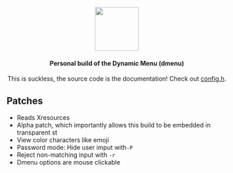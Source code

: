 <div align=center>

<img src="https://suckless.org/logo.svg" 
     data-canonical-src="https://suckless.org/logo.svg" 
     width="100" 
     height="100" />

#### Personal build of the Dynamic Menu (dmenu)
This is suckless, the source code is the documentation! Check out [config.h](config.h).

</div>

## Patches

- Reads Xresources
- Alpha patch, which importantly allows this build to be embedded in transparent st
- View color characters like emoji
- Password mode: Hide user imput with`-P`
- Reject non-matching input with `-r` 
- Dmenu options are mouse clickable
